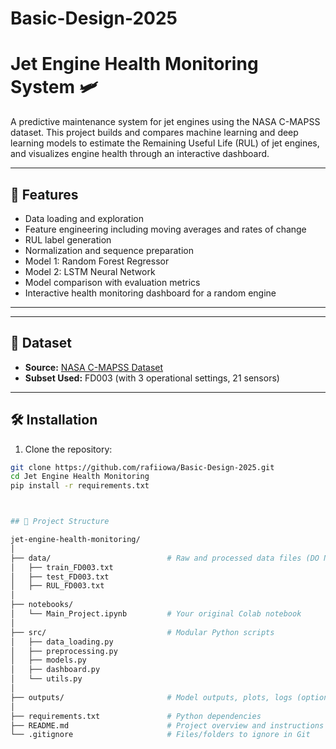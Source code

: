 # Basic-Design-2025

# Jet Engine Health Monitoring System 🛩️

A predictive maintenance system for jet engines using the NASA C-MAPSS dataset. This project builds and compares machine learning and deep learning models to estimate the Remaining Useful Life (RUL) of jet engines, and visualizes engine health through an interactive dashboard.

---

## 🚀 Features

- Data loading and exploration
- Feature engineering including moving averages and rates of change
- RUL label generation
- Normalization and sequence preparation
- Model 1: Random Forest Regressor
- Model 2: LSTM Neural Network
- Model comparison with evaluation metrics
- Interactive health monitoring dashboard for a random engine

---


---

## 🧠 Dataset

- **Source:** [NASA C-MAPSS Dataset](https://www.nasa.gov/content/prognostics-center-of-excellence-data-set-repository)
- **Subset Used:** FD003 (with 3 operational settings, 21 sensors)

---

## 🛠️ Installation

1. Clone the repository:
```bash
git clone https://github.com/rafiiowa/Basic-Design-2025.git
cd Jet Engine Health Monitoring
pip install -r requirements.txt



## 📁 Project Structure

jet-engine-health-monitoring/
│
├── data/                          # Raw and processed data files (DO NOT push large files to GitHub)
│   ├── train_FD003.txt
│   ├── test_FD003.txt
│   ├── RUL_FD003.txt
│
├── notebooks/
│   └── Main_Project.ipynb         # Your original Colab notebook
│
├── src/                           # Modular Python scripts 
│   ├── data_loading.py
│   ├── preprocessing.py
│   ├── models.py
│   ├── dashboard.py
│   └── utils.py
│
├── outputs/                       # Model outputs, plots, logs (optional)
│
├── requirements.txt               # Python dependencies
├── README.md                      # Project overview and instructions
└── .gitignore                     # Files/folders to ignore in Git

